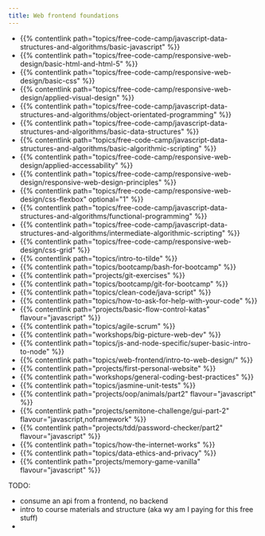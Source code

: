 ```yaml
---
title: Web frontend foundations
---
```


- {{% contentlink path="topics/free-code-camp/javascript-data-structures-and-algorithms/basic-javascript" %}}
- {{% contentlink path="topics/free-code-camp/responsive-web-design/basic-html-and-html-5" %}}
- {{% contentlink path="topics/free-code-camp/responsive-web-design/basic-css" %}}
- {{% contentlink path="topics/free-code-camp/responsive-web-design/applied-visual-design" %}}
- {{% contentlink path="topics/free-code-camp/javascript-data-structures-and-algorithms/object-orientated-programming" %}}
- {{% contentlink path="topics/free-code-camp/javascript-data-structures-and-algorithms/basic-data-structures" %}}
- {{% contentlink path="topics/free-code-camp/javascript-data-structures-and-algorithms/basic-algorithmic-scripting" %}}
- {{% contentlink path="topics/free-code-camp/responsive-web-design/applied-accessability" %}}
- {{% contentlink path="topics/free-code-camp/responsive-web-design/responsive-web-design-principles" %}}
- {{% contentlink path="topics/free-code-camp/responsive-web-design/css-flexbox" optional="1" %}}
- {{% contentlink path="topics/free-code-camp/javascript-data-structures-and-algorithms/functional-programming" %}}
- {{% contentlink path="topics/free-code-camp/javascript-data-structures-and-algorithms/intermediate-algorithmic-scripting" %}}
- {{% contentlink path="topics/free-code-camp/responsive-web-design/css-grid" %}}
- {{% contentlink path="topics/intro-to-tilde" %}}
- {{% contentlink path="topics/bootcamp/bash-for-bootcamp" %}}
- {{% contentlink path="projects/git-exercises" %}}
- {{% contentlink path="topics/bootcamp/git-for-bootcamp" %}}
- {{% contentlink path="topics/clean-code/java-script" %}}
- {{% contentlink path="topics/how-to-ask-for-help-with-your-code" %}}
- {{% contentlink path="projects/basic-flow-control-katas" flavour="javascript" %}}
- {{% contentlink path="topics/agile-scrum" %}}
- {{% contentlink path="workshops/big-picture-web-dev" %}}
- {{% contentlink path="topics/js-and-node-specific/super-basic-intro-to-node" %}}
- {{% contentlink path="topics/web-frontend/intro-to-web-design/" %}}
- {{% contentlink path="projects/first-personal-website" %}}
- {{% contentlink path="workshops/general-coding-best-practices" %}}
- {{% contentlink path="topics/jasmine-unit-tests" %}}
- {{% contentlink path="projects/oop/animals/part2"  flavour="javascript" %}}
- {{% contentlink path="projects/semitone-challenge/gui-part-2"  flavour="javascript,noframework" %}}
- {{% contentlink path="projects/tdd/password-checker/part2" flavour="javascript" %}}
- {{% contentlink path="topics/how-the-internet-works" %}}
- {{% contentlink path="topics/data-ethics-and-privacy" %}}
- {{% contentlink path="projects/memory-game-vanilla" flavour="javascript" %}}

TODO:

- consume an api from a frontend, no backend
- intro to course materials and structure (aka wy am I paying for this free stuff)
-
